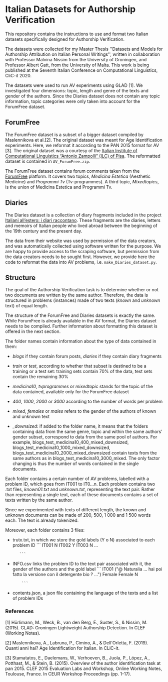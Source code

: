 # Italian Datasets for Authorship Verification

This repository contains the instructions to use and format two Italian datasets specifically designed for Authorship Verification. 

The datasets were collected for my Master Thesis ''Datasets and Models for Authorship Attribution on Italian Personal Writings'', written in collaboration with Professor Malvina Nissim from the University of Groningen, and Professor Albert Gatt, from the University of Malta. This work is being published at the Seventh Italian Conference on Computational Linguistics, CliC-it 2020. 

The datasets were used to run AV experiments using GLAD [1]. We investigated four dimensions: topic, length and genre of the texts and gender of the authors. Since the Diaries dataset does not contain any topic information, topic categories were only taken into account for the ForumFree dataset. 

## ForumFree  

The ForumFree dataset is a subset of a bigger dataset compiled by Maslennikova et al.[2]. The original dataset was meant for Age Identification experiments. 
Here, we reformat it according to the PAN 2015 format for AV [3]. The original dataset was a courtesy of the [Italian Institute of Computational Linguistics “Antonio Zampolli” (ILC) of Pisa](http://www.ilc.cnr.it/). The reformatted dataset is contained in `AV_ForumFree.zip`.

The ForumFree dataset contains forum comments taken from the [ForumFree](https://www.forumfree.it/) platform. 
It covers two topics, *Medicina Estetica* (Aesthetic Medicine) and *Programmi Tv* (Tv-programmes). A third topic, *Mixedtopics*, is the union of Medicina Estetica and Programmi Tv.

## Diaries 

The Diaries dataset is a collection of diary fragments included in the project [Italiani all’estero: i diari raccontano](https://www.idiariraccontano.org). These fragments are the diaries, letters and memoirs of Italian people who lived abroad between the beginning of the 19th century and the present day. 

The data from their website was used by permission of the data creators, and was automatically collected using software written for the purpose. We are happy to provide access to the scraping software, but permission from the data creators needs to be sought first. However, we provide here the code to reformat the data into AV problems, i.e. `make_Diaries_dataset.py`.
 

## Structure

The goal of the Authorship Verification task is to determine whether or not two documents are written by the same author. Therefore, the data is structured in problems (instances) made of two texts (*known* and *unknown* text) of equal length. 

The structure of the ForumFree and Diaries datasets is exactly the same. While ForumFree is already available in the AV format, the Diaries dataset needs to be compiled. Further information about formatting this dataset is offered in the next section. 

The folder names contain information about the type of data contained in them:

- *blogs* if they contain forum posts,  *diaries* if they contain diary fragments

- *train* or *test*, according to whether that subset is destined to be a training or a test set: training sets contain 70% of the data, test sets contain the remaining 30%

- *medicina10*, *tvprogrammes* or *mixedtopic* stands for the topic of the data contained, available only for the ForumFree dataset

- *400*, *1000*, *2000* or *3000* according to the number of words per problem

- *mixed*, *females* or *males* refers to the gender of the authors of known and unknown text

- *_downsized*: if added to the folder name, it means that the folders containing data from the same genre, topic and within the same authors' gender subset, correspond to data from the same pool of authors. For example, blogs_test_medicina10_400_mixed_downsized, blogs_test_medicina10_1000_mixed_downsized, blogs_test_medicina10_2000_mixed_downsized contain texts from the same authors as in blogs_test_medicina10_3000_mixed. The only factor changing is thus the number of words contained in the single documents.

Each folder contains a certain number of AV problems, labelled with a problem ID, which goes from IT001 to IT0...n. Each problem contains two .txt files, *known01.txt* and *unknown.txt*, representing the text pair. Rather than representing a single text, each of these documents contains a set of texts written by the same author.

Since we experimented with texts of different length, the known and unknown documents can be made of 200, 500, 1 000 and 1 500 words each. The text is already tokenized. 

Moreover, each folder contains 3 files:
- trutx.txt, in which we store the gold labels (Y o N) associated to each problem ID
         ```
         IT001 N
         IT002 Y
         IT003 N
         ...
         
         ```
- INFO.csv links the problem ID to the text pair associated with it, the gender of the authors and the gold label
          ```
          IT001	("@ Naturalia ... hai poi fatto la versione con il detergente bio ? ...")	Female	Female	N
          
          ```
- contents.json, a json file containing the language of the texts and a list of problem IDs

### References 

<a id="1">[1]</a>
Hürlimann, M., Weck, B., van den Berg, E., Suster, S., & Nissim, M. (2015). 
GLAD: Groningen Lightweight Authorship Detection. 
In CLEF (Working Notes).

<a id="2">[2]</a>
Maslennikova, A., Labruna, P., Cimino, A., & Dell'Orletta, F. (2019). 
Quanti anni hai? Age Identification for Italian. 
In CLiC-it.

<a id="3">[3]</a>
Stamatatos, E., Daelemans, W., Verhoeven, B., Juola, P., López, A., Potthast, M., & Stein, B. (2015). 
Overview of the author identification task at pan 2015. CLEF 2015 Evaluation Labs and Workshop, Online Working Notes, Toulouse, France. 
In CEUR Workshop Proceedings (pp. 1-17).




